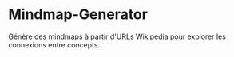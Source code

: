 # Mindmap-Generator
 Génère des mindmaps à partir d'URLs Wikipedia pour explorer les connexions entre concepts.
